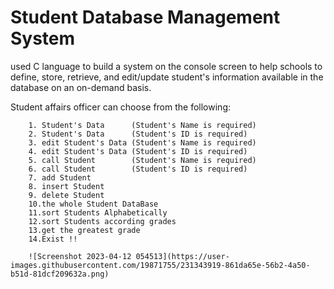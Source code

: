 # Student Database Management System

used C language to build a system on the console screen to help schools to define, store, retrieve, and edit/update student's information available in the database on an on-demand basis.

Student affairs officer can choose from the following:

        1. Student's Data      (Student's Name is required)
        2. Student's Data      (Student's ID is required)
        3. edit Student's Data (Student's Name is required)
        4. edit Student's Data (Student's ID is required)
        5. call Student        (Student's Name is required)
        6. call Student        (Student's ID is required)
        7. add Student
        8. insert Student
        9. delete Student
        10.the whole Student DataBase
        11.sort Students Alphabetically
        12.sort Students according grades
        13.get the greatest grade
        14.Exist !!
        
        ![Screenshot 2023-04-12 054513](https://user-images.githubusercontent.com/19871755/231343919-861da65e-56b2-4a50-b51d-81dcf209632a.png)
